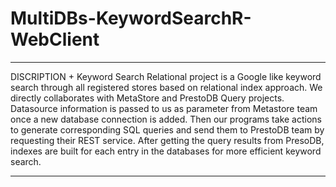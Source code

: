 # MultiDBs-KeywordSearchR-WebClient

**********************************************************************************
 DISCRIPTION
+
 Keyword Search Relational project is a Google like keyword search through all registered stores based on relational index approach. We directly collaborates with MetaStore and PrestoDB Query projects. Datasource information is passed to us as parameter from Metastore team once a new database connection is added. Then our programs take actions to generate corresponding SQL queries and send them to PrestoDB team by requesting their REST service. After getting the query results from PresoDB, indexes are built for each entry in the databases for more efficient keyword search.
 **********************************************************************************
